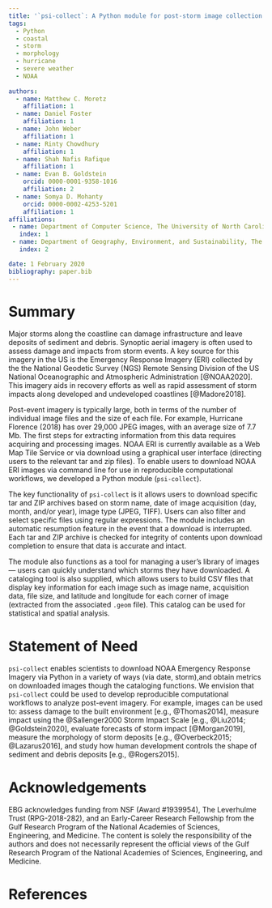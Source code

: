 ```yaml
---
title: '`psi-collect`: A Python module for post-storm image collection and cataloging'
tags:
  - Python
  - coastal
  - storm 
  - morphology
  - hurricane
  - severe weather
  - NOAA
  
authors:
  - name: Matthew C. Moretz
    affiliation: 1
  - name: Daniel Foster
    affiliation: 1
  - name: John Weber
    affiliation: 1
  - name: Rinty Chowdhury
    affiliation: 1
  - name: Shah Nafis Rafique
    affiliation: 1
  - name: Evan B. Goldstein
    orcid: 0000-0001-9358-1016
    affiliation: 2
  - name: Somya D. Mohanty
    orcid: 0000-0002-4253-5201
    affiliation: 1
affiliations:
 - name: Department of Computer Science, The University of North Carolina at Greensboro
   index: 1
 - name: Department of Geography, Environment, and Sustainability, The University of North Carolina at Greensboro
   index: 2

date: 1 February 2020
bibliography: paper.bib
---
```


# Summary
 
Major storms along the coastline can damage infrastructure and leave deposits of sediment and debris. Synoptic aerial imagery
is often used to assess damage and impacts from storm events. A key source for this imagery in the US is the Emergency
Response Imagery (ERI) collected by the the National Geodetic Survey (NGS) Remote Sensing Division of the US National 
Oceanographic and Atmospheric Administration [@NOAA2020]. This imagery aids in recovery efforts as well as rapid assessment of 
storm impacts along developed and undeveloped coastlines [@Madore2018]. 

Post-event imagery is typically large, both in terms of the number of individual image files and the size of each file. For 
example, Hurricane Florence (2018) has over 29,000 JPEG images, with an average size of 7.7 Mb. The first steps for extracting 
information from this data requires acquiring and processing images. NOAA ERI is currently available as a Web Map 
Tile Service or via download using a graphical user interface (directing users to the relevant tar and zip files). To enable 
users to download NOAA ERI images via command line for use in reproducible computational workflows, we developed a Python 
module (`psi-collect`). 

The key functionality of `psi-collect` is it allows users to download specific tar and ZIP archives based on storm name,
date of image acquisition (day, month, and/or year), image type (JPEG, TIFF). Users can also filter and select specific 
files using regular expressions. The module includes an automatic resumption feature in the event that a download 
is interrupted. Each tar and ZIP archive is checked for integrity of contents upon download completion to ensure that 
data is accurate and intact.

The module also functions as a tool for managing a user’s library of images — users can quickly understand which storms
they have downloaded. A cataloging tool is also supplied, which allows users to build CSV files that display key
information for each image such as image name, acquisition data, file size, and latitude and longitude for each corner
of image (extracted from the associated `.geom` file). This catalog can be used for statistical and spatial analysis. 
  
# Statement of Need

`psi-collect` enables scientists to download NOAA Emergency Response Imagery via Python in a variety of ways (via date, 
storm),and obtain metrics on downloaded images though the cataloging functions. We envision that `psi-collect` could be 
used to develop reproducible computational workflows to analyze post-event imagery. For example, images can be used to: assess damage to the built environment [e.g., @Thomas2014], measure impact using the @Sallenger2000 Storm Impact Scale [e.g., 
@Liu2014; @Goldstein2020], evaluate forecasts of storm impact [@Morgan2019], measure the morphology of storm deposits [e.g., @Overbeck2015; @Lazarus2016], and study how human development controls the shape of sediment and debris deposits [e.g., @Rogers2015].

# Acknowledgements

EBG acknowledges funding from NSF (Award #1939954), The Leverhulme Trust (RPG-2018-282), and an Early-Career Research
Fellowship from the Gulf Research Program of the National Academies of Sciences, Engineering, and Medicine. The content
is solely the responsibility of the authors and does not necessarily represent the official views of the Gulf Research
Program of the National Academies of Sciences, Engineering, and Medicine.


# References
